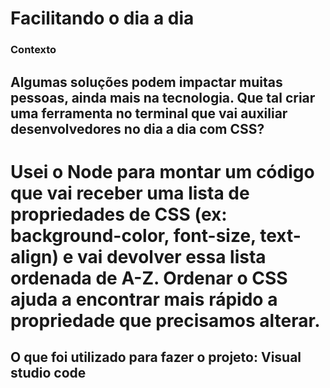 # Facilitando o dia a dia


<h3>Contexto</h3>

<h2>Algumas soluções podem impactar muitas pessoas, ainda mais na
tecnologia. Que tal criar uma ferramenta no terminal que vai auxiliar
desenvolvedores no dia a dia com CSS?</h2>

<h1>Usei o Node para montar um código que vai receber uma lista de
propriedades de CSS (ex: background-color, font-size, text-align) e vai devolver
essa lista ordenada de A-Z. Ordenar o CSS ajuda a encontrar mais rápido a
propriedade que precisamos alterar.</h1>


<h2>O que foi utilizado para fazer o projeto:
Visual studio code</h2>
